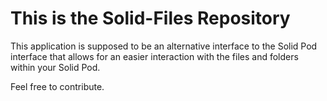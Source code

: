 # This is the Solid-Files Repository

This application is supposed to be an alternative interface to the Solid Pod interface that allows for an easier interaction with the files and folders within your Solid Pod.

Feel free to contribute.
